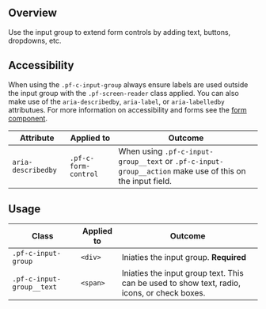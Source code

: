 ## Overview
Use the input group to extend form controls by adding text, buttons, dropdowns, etc.

## Accessibility
When using the `.pf-c-input-group` always ensure labels are used outside the input group with the `.pf-screen-reader` class applied. You can also make use of the `aria-describedby`, `aria-label`, or `aria-labelledby` attributues. For more information on accessibility and forms see the [form component](../../Form/examples).

| Attribute | Applied to | Outcome |
| -- | -- | -- |
| `aria-describedby` | `.pf-c-form-control` |  When using `.pf-c-input-group__text` or `.pf-c-input-group__action` make use of this on the input field. |


## Usage

| Class | Applied to | Outcome |
| -- | -- | -- |
| `.pf-c-input-group` | `<div>` |  Iniaties the input group. **Required** |
| `.pf-c-input-group__text` | `<span>` |  Iniaties the input group text. This can be used to show text, radio, icons, or check boxes. |